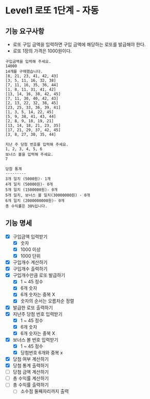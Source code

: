 # Level1 로또 1단계 - 자동

## 기능 요구사항
- 로또 구입 금액을 입력하면 구입 금액에 해당하는 로또를 발급해야 한다.
- 로또 1장의 가격은 1000원이다.
```
구입금액을 입력해 주세요.
14000
14개를 구매했습니다.
[8, 21, 23, 41, 42, 43]
[3, 5, 11, 16, 32, 38]
[7, 11, 16, 35, 36, 44]
[1, 8, 11, 31, 41, 42]
[13, 14, 16, 38, 42, 45]
[7, 11, 30, 40, 42, 43]
[2, 13, 22, 32, 38, 45]
[23, 25, 33, 36, 39, 41]
[1, 3, 5, 14, 22, 45]
[5, 9, 38, 41, 43, 44]
[2, 8, 9, 18, 19, 21]
[13, 14, 18, 21, 23, 35]
[17, 21, 29, 37, 42, 45]
[3, 8, 27, 30, 35, 44]

지난 주 당첨 번호를 입력해 주세요.
1, 2, 3, 4, 5, 6
보너스 볼을 입력해 주세요.
7

당첨 통계
---------
3개 일치 (5000원)- 1개
4개 일치 (50000원)- 0개
5개 일치 (1500000원)- 0개
5개 일치, 보너스 볼 일치(30000000원) - 0개
6개 일치 (2000000000원)- 0개
총 수익률은 30%입니다.
```

## 기능 명세
- [x] 구입금액 입력받기
  - [x] 숫자
  - [x] 1000 이상
  - [x] 1000 단위
- [x] 구입개수 계산하기
- [x] 구입개수 출력하기
- [x] 구입개수만큼 로또 발급하기
  - [x] 1 ~ 45 정수
  - [x] 6개 숫자
  - [x] 6개 숫자는 중복 X
  - [x] 숫자의 순서는 오름차순 정렬
- [x] 발급한 로또 출력하기
- [x] 지난주 당첨 번호 입력받기
  - [x] 1 ~ 45 정수
  - [x] 6개 숫자
  - [x] 6개 숫자는 중복 X
- [x] 보너스 볼 번호 입력받기
  - [x] 1 ~ 45 정수
  - [x] 당첨번호 6개와 중복 x
- [x] 당첨 여부 계산하기
- [x] 당첨 통계 출력하기
- [ ] 당첨 금액 계산하기
- [ ] 총 수익률 계산하기
- [ ] 총 수익률 출력하기
  - [ ] 소수점 둘째자리까지 출력